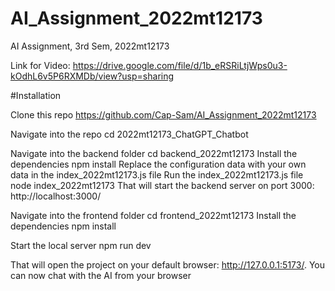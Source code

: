 # AI_Assignment_2022mt12173
AI Assignment, 3rd Sem, 2022mt12173

Link for Video: https://drive.google.com/file/d/1b_eRSRiLtjWps0u3-kOdhL6v5P6RXMDb/view?usp=sharing

#Installation

Clone this repo https://github.com/Cap-Sam/AI_Assignment_2022mt12173

Navigate into the repo cd 2022mt12173_ChatGPT_Chatbot

Navigate into the backend folder cd backend_2022mt12173
Install the dependencies npm install
Replace the configuration data with your own data in the index_2022mt12173.js file
Run the index_2022mt12173.js file node index_2022mt12173
That will start the backend server on port 3000: http://localhost:3000/

Navigate into the frontend folder cd frontend_2022mt12173
Install the dependencies npm install

Start the local server npm run dev

That will open the project on your default browser: http://127.0.0.1:5173/. 
You can now chat with the AI from your browser
